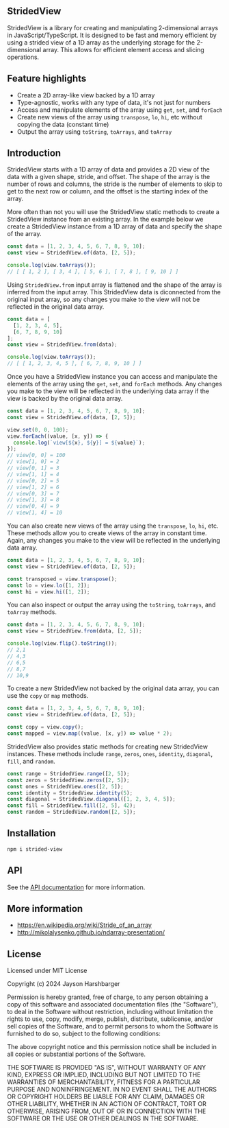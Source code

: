 ## StridedView

StridedView is a library for creating and manipulating 2-dimensional arrays in JavaScript/TypeScript. It is designed to be fast and memory efficient by using a strided view of a 1D array as the underlying storage for the 2-dimensional array. This allows for efficient element access and slicing operations.

## Feature highlights

- Create a 2D array-like view backed by a 1D array
- Type-agnostic, works with any type of data, it's not just for numbers
- Access and manipulate elements of the array using `get`, `set`, and `forEach`
- Create new views of the array using `transpose`, `lo`, `hi`, etc without copying the data (constant time)
- Output the array using `toString`, `toArrays`, and `toArray`

## Introduction

StridedView starts with a 1D array of data and provides a 2D view of the data with a given shape, stride, and offset. The shape of the array is the number of rows and columns, the stride is the number of elements to skip to get to the next row or column, and the offset is the starting index of the array.

More often than not you will use the StridedView static methods to create a StridedView instance from an existing array. In the example below we create a StridedView instance from a 1D array of data and specify the shape of the array.

```typescript
const data = [1, 2, 3, 4, 5, 6, 7, 8, 9, 10];
const view = StridedView.of(data, [2, 5]);

console.log(view.toArrays());
// [ [ 1, 2 ], [ 3, 4 ], [ 5, 6 ], [ 7, 8 ], [ 9, 10 ] ]
```

Using `StridedView.from` input array is flattened and the shape of the array is inferred from the input array. This StridedView data is diconnected from the original input array, so any changes you make to the view will not be reflected in the original data array.

```typescript
const data = [
  [1, 2, 3, 4, 5],
  [6, 7, 8, 9, 10]
];
const view = StridedView.from(data);

console.log(view.toArrays());
// [ [ 1, 2, 3, 4, 5 ], [ 6, 7, 8, 9, 10 ] ]
```

Once you have a StridedView instance you can access and manipulate the elements of the array using the `get`, `set`, and `forEach` methods. Any changes you make to the view will be reflected in the underlying data array if the view is backed by the original data array.

```typescript
const data = [1, 2, 3, 4, 5, 6, 7, 8, 9, 10];
const view = StridedView.of(data, [2, 5]);

view.set(0, 0, 100);
view.forEach((value, [x, y]) => {
  console.log(`view[${x}, ${y}] = ${value}`);
});
// view[0, 0] = 100
// view[1, 0] = 2
// view[0, 1] = 3
// view[1, 1] = 4
// view[0, 2] = 5
// view[1, 2] = 6
// view[0, 3] = 7
// view[1, 3] = 8
// view[0, 4] = 9
// view[1, 4] = 10
```

You can also create new views of the array using the `transpose`, `lo`, `hi`, etc. These methods allow you to create views of the array in constant time. Again, any changes you make to the view will be reflected in the underlying data array.

```typescript
const data = [1, 2, 3, 4, 5, 6, 7, 8, 9, 10];
const view = StridedView.of(data, [2, 5]);

const transposed = view.transpose();
const lo = view.lo([1, 2]);
const hi = view.hi([1, 2]);
```

You can also inspect or output the array using the `toString`, `toArrays`, and `toArray` methods.

```typescript
const data = [1, 2, 3, 4, 5, 6, 7, 8, 9, 10];
const view = StridedView.from(data, [2, 5]);

console.log(view.flip().toString());
// 2,1
// 4,3
// 6,5
// 8,7
// 10,9
```

To create a new StridedView not backed by the original data array, you can use the `copy` or `map` methods.

```typescript
const data = [1, 2, 3, 4, 5, 6, 7, 8, 9, 10];
const view = StridedView.of(data, [2, 5]);

const copy = view.copy();
const mapped = view.map((value, [x, y]) => value * 2);
```

StridedView also provides static methods for creating new StridedView instances. These methods include `range`, `zeros`, `ones`, `identity`, `diagonal`, `fill`, and `random`.

```typescript
const range = StridedView.range([2, 5]);
const zeros = StridedView.zeros([2, 5]);
const ones = StridedView.ones([2, 5]);
const identity = StridedView.identity(5);
const diagonal = StridedView.diagonal([1, 2, 3, 4, 5]);
const fill = StridedView.fill([2, 5], 42);
const random = StridedView.random([2, 5]);
```

## Installation

```sh
npm i strided-view
```

## API

See the [API documentation](./API.md) for more information.

## More information

- https://en.wikipedia.org/wiki/Stride_of_an_array
- http://mikolalysenko.github.io/ndarray-presentation/

## License

Licensed under MIT License

Copyright (c) 2024 Jayson Harshbarger

Permission is hereby granted, free of charge, to any person obtaining a copy of this software and associated documentation files (the "Software"), to deal in the Software without restriction, including without limitation the rights to use, copy, modify, merge, publish, distribute, sublicense, and/or sell copies of the Software, and to permit persons to whom the Software is furnished to do so, subject to the following conditions:

The above copyright notice and this permission notice shall be included in all copies or substantial portions of the Software.

THE SOFTWARE IS PROVIDED "AS IS", WITHOUT WARRANTY OF ANY KIND, EXPRESS OR IMPLIED, INCLUDING BUT NOT LIMITED TO THE WARRANTIES OF MERCHANTABILITY, FITNESS FOR A PARTICULAR PURPOSE AND NONINFRINGEMENT. IN NO EVENT SHALL THE AUTHORS OR COPYRIGHT HOLDERS BE LIABLE FOR ANY CLAIM, DAMAGES OR OTHER LIABILITY, WHETHER IN AN ACTION OF CONTRACT, TORT OR OTHERWISE, ARISING FROM, OUT OF OR IN CONNECTION WITH THE SOFTWARE OR THE USE OR OTHER DEALINGS IN THE SOFTWARE.
